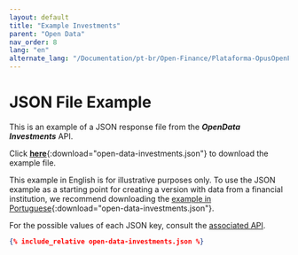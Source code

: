 ```yaml
---
layout: default
title: "Example Investments"
parent: "Open Data"
nav_order: 8
lang: "en"
alternate_lang: "/Documentation/pt-br/Open-Finance/Plataforma-OpusOpenFinance/Integração/apis-dados-abertos/DadosAbertos-Investments/"
---
```


# JSON File Example

This is an example of a JSON response file from the ***OpenData Investments*** API.

Click [**here**](open-data-investments.json){:download="open-data-investments.json"} to download the example file.

This example in English is for illustrative purposes only. To use the JSON example as a starting point for creating a version with data from a financial institution, we recommend downloading the [example in Portuguese](../../../../pt-br/Open-Finance/Plataforma-OpusOpenFinance/apis-dados-abertos/open-data-investments.json){:download="open-data-investments.json"}.

For the possible values of each JSON key, consult the [associated API][Link-API].

```json
{% include_relative open-data-investments.json %}
```

[Link-API]: ../../../../swagger-ui/index.html?api=en-open-data-investments
